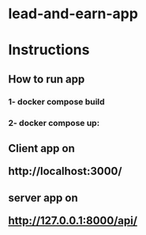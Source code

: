 # lead-and-earn-app


<h1>Instructions</1>

<h2>How to run app</2>
<h3>1- docker compose build </3>
<h3>2- docker compose up: 

<h2>Client app on </2>

  http://localhost:3000/

  <h2>server app on </2>
    
  http://127.0.0.1:8000/api/
